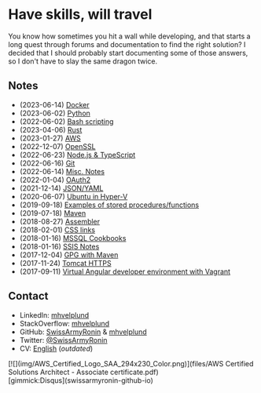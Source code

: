 # Have skills, will travel

You know how sometimes you hit a wall while developing, and that starts a long quest through forums and documentation to find the right solution? I decided that I should probably start documenting some of those answers, so I don't have to slay the same dragon twice.

## Notes

- (2023-06-14) [Docker](Docker.md)
- (2023-06-02) [Python](Python.md)
- (2022-06-02) [Bash scripting](BashScripting.md)
- (2023-04-06) [Rust](Rust.md)
- (2023-01-27) [AWS](AWS.md)
- (2022-12-07) [OpenSSL](Certificates.md)
- (2022-06-23) [Node.js & TypeScript](Node.md)
- (2022-06-16) [Git](Git.md)
- (2022-06-14) [Misc. Notes](MiscNotes.md)
- (2022-01-04) [OAuth2](OAuth2.md)
- (2021-12-14) [JSON/YAML](JsonYaml.md)
- (2020-06-07) [Ubuntu in Hyper-V](UbuntuHyperV.md)
- (2019-09-18) [Examples of stored procedures/functions](StoredProcedureExamples.md)
- (2019-07-18) [Maven](Maven.md)
- (2018-08-27) [Assembler](Assembler.md)
- (2018-02-01) [CSS links](CoolCSSLinks.md)
- (2018-01-16) [MSSQL Cookbooks](MssqlCookbooks.md)
- (2018-01-16) [SSIS Notes](SsisNotes.md)
- (2017-12-04) [GPG with Maven](gpg-maven.md)
- (2017-11-24) [Tomcat HTTPS](TomcatSSL.md)
- (2017-09-11) [Virtual Angular developer environment with Vagrant](VirtualDeveloperEnvironmentWithVagrant.md)

## Contact

- LinkedIn: [mhvelplund](https://dk.linkedin.com/in/mhvelplund)
- StackOverflow: [mhvelplund](https://stackoverflow.com/cv/mhvelplund)
- GitHub: [SwissArmyRonin](https://github.com/SwissArmyRonin) &amp; [mhvelplund](https://github.com/mhvelplund)
- Twitter: [@SwissArmyRonin](https://twitter.com/SwissArmyRonin)
- CV: [English](files/CV_en.pdf) (_outdated_)

<div data-iframe-width="150" data-iframe-height="270" data-share-badge-id="a87b3f45-aa9b-4875-9744-74a02c0727a4"></div>
<div style="float:right">
[![](img/AWS_Certified_Logo_SAA_294x230_Color.png)](files/AWS Certified Solutions Architect - Associate certificate.pdf)
</div>
[gimmick:Disqus](swissarmyronin-github-io)

<script type="text/javascript" src="https://platform.linkedin.com/badges/js/profile.js" async defer></script>
<script type="text/javascript" async src="//cdn.youracclaim.com/assets/utilities/embed.js"></script>

